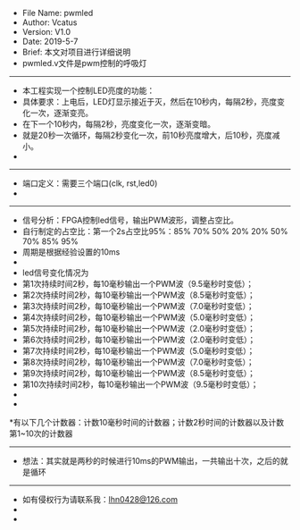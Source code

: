   * File Name: pwmled
  * Author: Vcatus
  * Version: V1.0
  * Date: 2019-5-7
  * Brief: 本文对项目进行详细说明
  * pwmled.v文件是pwm控制的呼吸灯
  
  ******************************************************************************************************
  * 本工程实现一个控制LED亮度的功能：
  * 具体要求：上电后，LED灯显示接近于灭，然后在10秒内，每隔2秒，亮度变化一次，逐渐变亮。
  * 在下一个10秒内，每隔2秒，亮度变化一次，逐渐变暗。
  * 就是20秒一次循环，每隔2秒变化一次，前10秒亮度增大，后10秒，亮度减小。
  * 
  ******************************************************************************************************
  * 端口定义：需要三个端口(clk, rst,led0)
  *
  ******************************************************************************************************
  * 信号分析：FPGA控制led信号，输出PWM波形，调整占空比。
  * 自行制定的占空比：第一个2s占空比95%：85% 70% 50% 20% 20% 50% 70% 85% 95% 
  * 周期是根据经验设置的10ms
  *
  * led信号变化情况为
  * 第1次持续时间2秒，每10毫秒输出一个PWM波（9.5毫秒时变低）；
  * 第2次持续时间2秒，每10毫秒输出一个PWM波（8.5毫秒时变低）；
  * 第3次持续时间2秒，每10毫秒输出一个PWM波（7.0毫秒时变低）；
  * 第4次持续时间2秒，每10毫秒输出一个PWM波（5.0毫秒时变低）；
  * 第5次持续时间2秒，每10毫秒输出一个PWM波（2.0毫秒时变低）；
  * 第6次持续时间2秒，每10毫秒输出一个PWM波（2.0毫秒时变低）； 
  * 第7次持续时间2秒，每10毫秒输出一个PWM波（5.0毫秒时变低）；
  * 第8次持续时间2秒，每10毫秒输出一个PWM波（7.0毫秒时变低）；
  * 第9次持续时间2秒，每10毫秒输出一个PWM波（8.5毫秒时变低）；
  * 第10次持续时间2秒，每10毫秒输出一个PWM波（9.5毫秒时变低）；
  *
  *
  *有以下几个计数器：计数10毫秒时间的计数器；计数2秒时间的计数器以及计数第1~10次的计数器
  ******************************************************************************************************
  * 想法：其实就是两秒的时候进行10ms的PWM输出，一共输出十次，之后的就是循环
  
  ******************************************************************************************************
  * 如有侵权行为请联系我：lhn0428@126.com
  *
  *
